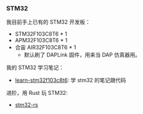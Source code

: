 ### STM32

我目前手上已有的 STM32 开发板：

- STM32F103C8T6 \* 1
- APM32F103C8T6 \* 1
- 合宙 AIR32F103C8T6 \* 1
  - 默认刷了 DAPLink 固件，用来当 DAP 仿真器用。

我的 STM32 学习笔记：

- [learn-stm32f103c8t6](https://github.com/ryan4yin/learn-stm32f103c8t6): 学 stm32 的笔记跟代码

进阶，用 Rust 玩 STM32:

- [stm32-rs](https://github.com/stm32-rs?q=&type=all&language=&sort=stargazers)
